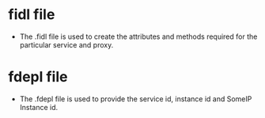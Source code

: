 # fidl file
- The .fidl file is used to create the attributes and methods required for the particular service and proxy.

# fdepl file
- The .fdepl file is used to provide the service id, instance id and SomeIP Instance id. 